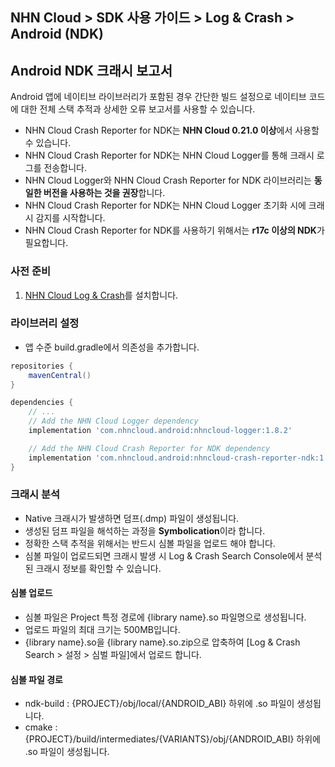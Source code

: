 ## NHN Cloud > SDK 사용 가이드 > Log & Crash > Android (NDK)

## Android NDK 크래시 보고서

Android 앱에 네이티브 라이브러리가 포함된 경우 간단한 빌드 설정으로 네이티브 코드에 대한 전체 스택 추적과 상세한 오류 보고서를 사용할 수 있습니다.

* NHN Cloud Crash Reporter for NDK는 **NHN Cloud 0.21.0 이상**에서 사용할 수 있습니다.
* NHN Cloud Crash Reporter for NDK는 NHN Cloud Logger를 통해 크래시 로그를 전송합니다.
* NHN Cloud Logger와 NHN Cloud Crash Reporter for NDK 라이브러리는 **동일한 버전을 사용하는 것을 권장**합니다.
* NHN Cloud Crash Reporter for NDK는 NHN Cloud Logger 초기화 시에 크래시 감지를 시작합니다.
* NHN Cloud Crash Reporter for NDK를 사용하기 위해서는 **r17c 이상의 NDK**가 필요합니다.

### 사전 준비

1. [NHN Cloud Log & Crash](./log-collector-android)를 설치합니다.

### 라이브러리 설정
- 앱 수준 build.gradle에서 의존성을 추가합니다.

```groovy
repositories {
    mavenCentral()
}

dependencies {
    // ...
    // Add the NHN Cloud Logger dependency
    implementation 'com.nhncloud.android:nhncloud-logger:1.8.2'

    // Add the NHN Cloud Crash Reporter for NDK dependency
    implementation 'com.nhncloud.android:nhncloud-crash-reporter-ndk:1.8.2'
}
```

### 크래시 분석

* Native 크래시가 발생하면 덤프(.dmp) 파일이 생성됩니다.
* 생성된 덤프 파일을 해석하는 과정을 **Symbolication**이라 합니다.
* 정확한 스택 추적을 위해서는 반드시 심볼 파일을 업로드 해야 합니다.
* 심볼 파일이 업로드되면 크래시 발생 시 Log & Crash Search Console에서 분석된 크래시 정보를 확인할 수 있습니다.

#### 심볼 업로드

* 심볼 파일은 Project 특정 경로에 {library name}.so 파일명으로 생성됩니다.
* 업로드 파일의 최대 크기는 500MB입니다.
* {library name}.so을 {library name}.so.zip으로 압축하여 [Log & Crash Search > 설정 > 심벌 파일]에서 업로드 합니다.

#### 심볼 파일 경로

- ndk-build : {PROJECT}/obj/local/{ANDROID_ABI} 하위에 .so 파일이 생성됩니다.
- cmake : {PROJECT}/build/intermediates/{VARIANTS}/obj/{ANDROID_ABI} 하위에 .so 파일이 생성됩니다.
